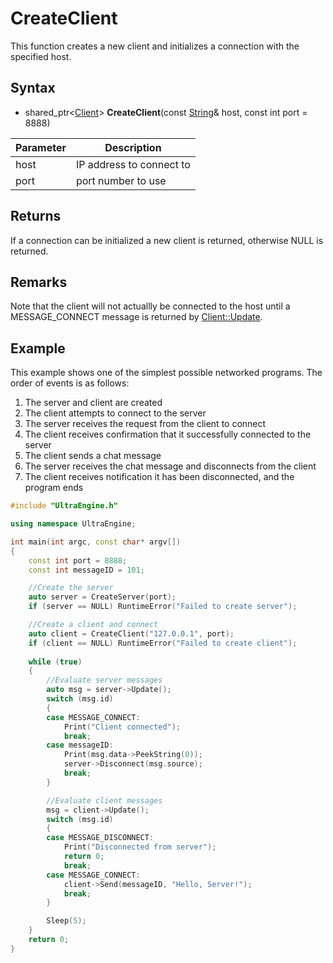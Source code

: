 # CreateClient

This function creates a new client and initializes a connection with the specified host.

## Syntax

- shared_ptr<[Client](Client.md)\> **CreateClient**(const [String](String.md)& host, const int port = 8888)

| Parameter | Description |
|---|---|
| host | IP address to connect to |
| port | port number to use |

## Returns

If a connection can be initialized a new client is returned, otherwise NULL is returned.

## Remarks

Note that the client will not actuallly be connected to the host until a MESSAGE_CONNECT message is returned by [Client::Update](Client_Update.md).

## Example

This example shows one of the simplest possible networked programs. The order of events is as follows:
1. The server and client are created
2. The client attempts to connect to the server
3. The server receives the request from the client to connect
4. The client receives confirmation that it successfully connected to the server
5. The client sends a chat message
6. The server receives the chat message and disconnects from the client
7. The client receives notification it has been disconnected, and the program ends

```c++
#include "UltraEngine.h"

using namespace UltraEngine;

int main(int argc, const char* argv[])
{
    const int port = 8888;
    const int messageID = 101;

    //Create the server
    auto server = CreateServer(port);
    if (server == NULL) RuntimeError("Failed to create server");

    //Create a client and connect
    auto client = CreateClient("127.0.0.1", port);
    if (client == NULL) RuntimeError("Failed to create client");
    
    while (true)
    {
        //Evaluate server messages
        auto msg = server->Update();
        switch (msg.id)
        {
        case MESSAGE_CONNECT:
            Print("Client connected");
            break;
        case messageID:
            Print(msg.data->PeekString(0));
            server->Disconnect(msg.source);
            break;
        }

        //Evaluate client messages
        msg = client->Update();
        switch (msg.id)
        {
        case MESSAGE_DISCONNECT:
            Print("Disconnected from server");
            return 0;
            break;
        case MESSAGE_CONNECT:
            client->Send(messageID, "Hello, Server!");
            break;
        }

        Sleep(5);
    }
    return 0;
}
```
